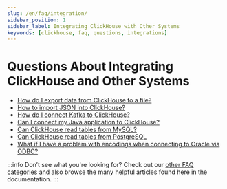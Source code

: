 ```yaml
---
slug: /en/faq/integration/
sidebar_position: 1
sidebar_label: Integrating ClickHouse with Other Systems
keywords: [clickhouse, faq, questions, integrations]
---
```


# Questions About Integrating ClickHouse and Other Systems

-   [How do I export data from ClickHouse to a file?](../../faq/integration/file-export.md)
-   [How to import JSON into ClickHouse?](../../guides/developer/working-with-json/json-intro.md)
-   [How do I connect Kafka to ClickHouse?](../../integrations/data-ingestion/kafka/kakfa-intro.md)
-   [Can I connect my Java application to ClickHouse?](../../integrations/language-clients/jdbc/jdbc-with-clickhouse.md)
-   [Can ClickHouse read tables from MySQL?](../../integrations/migration/databases/mysql/mysql-with-clickhouse.md)
-   [Can ClickHouse read tables from PostgreSQL](../../integrations/migration/databases/postgresql/postgres-with-clickhouse.md)
-   [What if I have a problem with encodings when connecting to Oracle via ODBC?](../../faq/integration/oracle-odbc.md)

:::info Don’t see what you're looking for?
Check out our [other FAQ categories](../../faq/) and also browse the many helpful articles found here in the documentation.
:::

